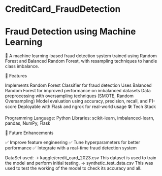 # CreditCard_FraudDetection

# Fraud Detection using Machine Learning
🚀 A machine learning-based fraud detection system trained using Random Forest and Balanced Random Forest, with resampling techniques to handle class imbalance.

📌 Features

Implements Random Forest Classifier for fraud detection
Uses Balanced Random Forest for improved performance on imbalanced datasets
Data preprocessing with oversampling techniques (SMOTE, Random Oversampling)
Model evaluation using accuracy, precision, recall, and F1-score
Deployable with Flask and ngrok for real-world usage
🛠 Tech Stack

Programming Language: Python
Libraries: scikit-learn, imbalanced-learn, pandas, NumPy, Flask

📌 Future Enhancements

✅ Improve feature engineering
✅ Tune hyperparameters for better performance
✅ Integrate with a real-time fraud detection system

DataSet used:
     -> kaggle/credit_card_2023.csv 
        This dataset is used to train the model and perform initial testing.
     -> synthetic_test_data.csv 
        This was used to test the working of the model to check its accuracy and all.
        
